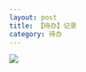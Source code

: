 ```yaml
---
layout: post
title: 【待办】记录
category: 待办
---
```

![](http://rfbyavrvr.hd-bkt.clouddn.com/img/todo-220506-1.png)

  




